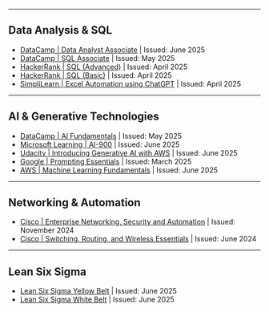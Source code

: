 
---

## Data Analysis & SQL

- [DataCamp | Data Analyst Associate](https://www.datacamp.com/certificate/DAA0015578737396) | Issued: June 2025  
- [DataCamp | SQL Associate](https://www.datacamp.com/certificate/SQA0017867161732) | Issued: May 2025  
- [HackerRank | SQL (Advanced)](https://www.hackerrank.com/certificates/8e171005b820) | Issued: April 2025  
- [HackerRank | SQL (Basic)](https://www.hackerrank.com/certificates/d34e61c71c1e) | Issued: April 2025  
- [SimpliLearn | Excel Automation using ChatGPT](https://simpli-web.app.link/e/1x0YiRLzFSb) | Issued: April 2025  

---

## AI & Generative Technologies

- [DataCamp | AI Fundamentals](https://www.datacamp.com/skill-verification/AIF0029628181964) | Issued: May 2025  
- [Microsoft Learning | AI-900](https://learn.microsoft.com/api/credentials/share/en-us/REINAELYABUT-2042/EAEAAE3CF02A5EA1?sharingId=B02B4B30D2B9870D) | Issued: June 2025  
- [Udacity | Introducing Generative AI with AWS](https://www.udacity.com/certificate/e/69aec81a-4357-11f0-ae52-5b8fe5f4669c) | Issued: June 2025  
- [Google | Prompting Essentials](https://www.coursera.org/account/accomplishments/verify/URDFCJHJVR7S) | Issued: March 2025  
- [AWS | Machine Learning Fundamentals](https://www.credly.com/badges/1c004b5a-e348-456a-91d1-f5bcec26ad62/public_url) | Issued: June 2025  

---

## Networking & Automation

- [Cisco | Enterprise Networking, Security and Automation](https://www.credly.com/badges/abdac35a-619c-42f0-a71b-a9530d2b3f83/public_url) | Issued: November 2024  
- [Cisco | Switching, Routing, and Wireless Essentials](https://www.credly.com/badges/d3d1c509-9b69-43a8-956e-d73b107c6aa5/public_url) | Issued: June 2024  

---

## Lean Six Sigma
- [Lean Six Sigma Yellow Belt](https://drive.google.com/file/d/1hztx2KEwfX_8PWd_PhB7r7Qpa8HYeHst/view) | Issued: June 2025
- [Lean Six Sigma White Belt](https://drive.google.com/file/d/12JRSND3SGmCRaN0i4VMORDzMGroiY0pb/view) | Issued: June 2025
